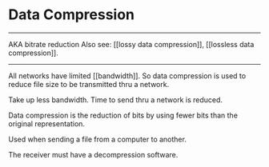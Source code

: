 # Data Compression
---
AKA bitrate reduction
Also see: [[lossy data compression]], [[lossless data compression]].

---
All networks have limited [[bandwidth]]. So data compression is used to reduce file size to be transmitted thru a network.

Take up less bandwidth.
Time to send thru a network is reduced.

Data compression is the reduction of bits by using fewer bits than the original representation.

Used when sending a file from a computer to another.

The receiver must have a decompression software.